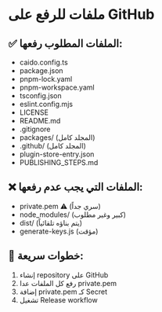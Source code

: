 # ملفات للرفع على GitHub

## ✅ الملفات المطلوب رفعها:

- caido.config.ts
- package.json
- pnpm-lock.yaml
- pnpm-workspace.yaml
- tsconfig.json
- eslint.config.mjs
- LICENSE
- README.md
- .gitignore
- packages/ (المجلد كامل)
- .github/ (المجلد كامل)
- plugin-store-entry.json
- PUBLISHING_STEPS.md

## ❌ الملفات التي يجب عدم رفعها:

- private.pem ⚠️ (سري جداً)
- node_modules/ (كبير وغير مطلوب)
- dist/ (يتم بناؤه تلقائياً)
- generate-keys.js (مؤقت)

## 📝 خطوات سريعة:

1. إنشاء repository على GitHub
2. رفع كل الملفات عدا private.pem
3. إضافة private.pem كـ Secret
4. تشغيل Release workflow
